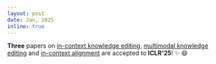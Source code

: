 ```yaml
---
layout: post
date: Jan, 2025
inline: true
---
```


<b>Three</b> papers on [in-context knowledge editing](publications#qi2025ice), [multimodal knowledge editing](publications#du2025mmke) and [in-context alignment](publications#zhang2025amulet) are accepted to **ICLR'25**! :sparkles: :smile:
